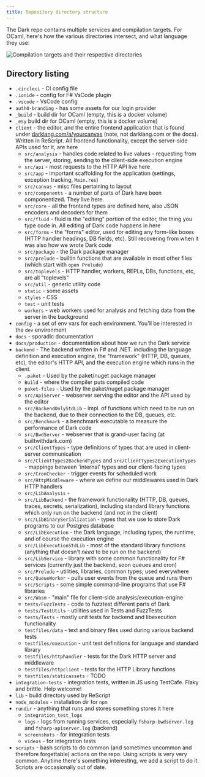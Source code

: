 ```yaml
---
title: Repository directory structure
---
```


The Dark repo contains multiple services and compilation targets. For OCaml,
here's how the various directories intersect, and what language they use:

![Compilation targets and their respective directories](/img/contributing/compilation-targets.png)

## Directory listing

- `.circleci` - CI config file
- `.ionide` - config for F# VsCode plugin
- `.vscode` - VsCode config
- `auth0-branding` - has some assets for our login provider
- `_build` - build dir for OCaml (empty, this is a docker volume)
- `_esy` build dir for OCaml (empty, this is a docker volume)
- `client` - the editor, and the entire frontend application that is found under
  [darklang.com/a/yourcanvas](http://darklang.com/a/yourcanvas) (note, not
  darklang.com or the docs). Written in ReScript. All frontend functionality,
  except the server-side APIs used for it, are here
  - `src/analysis` - handles code related to live values - requesting from the
    server, storing, sending to the client-side execution engine
  - `src/api` - most requests to the HTTP API live here
  - `src/app` - important scaffolding for the application (settings, exception
    tracking, `Main.res`)
  - `src/canvas` - misc files pertaining to layout
  - `src/components` - a number of parts of Dark have been componentized. They
    live here.
  - `src/core` - all the frontend types are defined here, also JSON encoders and
    decoders for them
  - `src/fluid` - fluid is the "editing" portion of the editor, the thing you
    type code in. All editing of Dark code happens in here
  - `src/forms` - the "forms" editor, used for editing any form-like boxes (HTTP
    handler headings, DB fields, etc). Still recovering from when it was also
    how we wrote Dark code
  - `src/package` - the Dark package manager
  - `src/prelude` - builtin functions that are available in most other files
    (which start with `open Prelude`)
  - `src/toplevels` - HTTP handler, workers, REPLs, DBs, functions, etc, are all
    "toplevels"
  - `src/util` - generic utility code
  - `static` - some assets
  - `styles` - CSS
  - `test` - unit tests
  - `workers` - web workers used for analysis and fetching data from the server
    in the background
- `config` - a set of env vars for each environment. You'll be interested in the
  `dev` environment
- `docs` - sporadic documentation
- `docs/production` - documentation about how we run the Dark service
- `backend` - The backend written in F# and .NET. including the language
  definition and execution engine, the "framework" (HTTP, DB, queues, etc), the
  editor's HTTP API, and the execution engine which runs in the client.
  - `.paket` - Used by the paket/nuget package manager
  - `Build` - where the compiler puts compiled code
  - `paket-files` - Used by the paket/nuget package manager
  - `src/ApiServer` - webserver serving the editor and the API used by the
    editor
  - `src/BackendOnlyStdLib` - impl. of functions which need to be run on the
    backend, due to their connection to the DB, queues, etc.
  - `src/Benchmark` - a benchmark executable to measure the performance of Dark
    code
  - `src/BwdServer` - webserver that is grand-user facing (at builtwithdark.com)
  - `src/ClientTypes` - type definitions of types that are used in client-server
    communication
  - `src/ClientTypes2BackendTypes` and `src/ClientTypes2ExecutionTypes` -
    mappings between 'internal' types and our client-facing types
  - `src/CronChecker` - trigger events for scheduled work
  - `src/HttpMiddleware` - where we define our middlewares used in Dark HTTP
    handlers
  - `src/LibAnalysis` -
  - `src/LibBackend` - the framework functionality (HTTP, DB, queues, traces,
    secrets, serialization), including standard library functions which only run
    on the backend (and not in the client)
  - `src/LibBinarySerialization` - types that we use to store Dark programs to
    our Postgres database
  - `src/LibExecution` - the Dark language, including types, the runtime, and of
    course the execution engine
  - `src/LibExecutionStdLib` - most of the standard library functions (anything
    that doesn't _need_ to be run on the backend)
  - `src/LibService` - library with some common functionality for F# services
    (currently just the backend, soon queues and cron)
  - `src/Prelude` - utilities, libraries, common types; used everywhere
  - `src/QueueWorker` - pulls user events from the queue and runs them
  - `src/Scripts` - some simple command-line programs that use F# libraries
  - `src/Wasm` - "main" file for client-side analysis/execution-engine
  - `tests/FuzzTests` - code to fuzztest different parts of Dark
  - `tests/TestUtils` - utilities used in Tests and FuzzTests
  - `tests/Tests` - mostly unit tests for backend and libexecution functionality
  - `testfiles/data` - text and binary files used during various backend tests
  - `testfiles/execution` - unit test definitions for language and standard
    library
  - `testfiles/httphandler` - tests for the Dark HTTP server and middleware
  - `testfiles/httpclient` - tests for the HTTP Library functions
  - `testfiles/staticassets` - TODO
- `integration-tests` - integration tests, written in JS using TestCafe. Flaky
  and brittle. Help welcome!
- `lib` - build directory used by ReScript
- `node_modules` - installation dir for `npm`
- `rundir` - anything that runs and stores something stores it here
  - `integration_test_logs`
  - `logs` - logs from running services, especially `fsharp-bwdserver.log` and
    `fsharp-apiserver.log` (backend)
  - `screenshots` - for integration tests
  - `videos` - for integration tests
- `scripts` - bash scripts to do common (and sometimes uncommon and therefore
  forgettable) actions on the repo. Using scripts is very very common. Anytime
  there's something interesting, we add a script to do it. Scripts are
  occasionally out of date.
